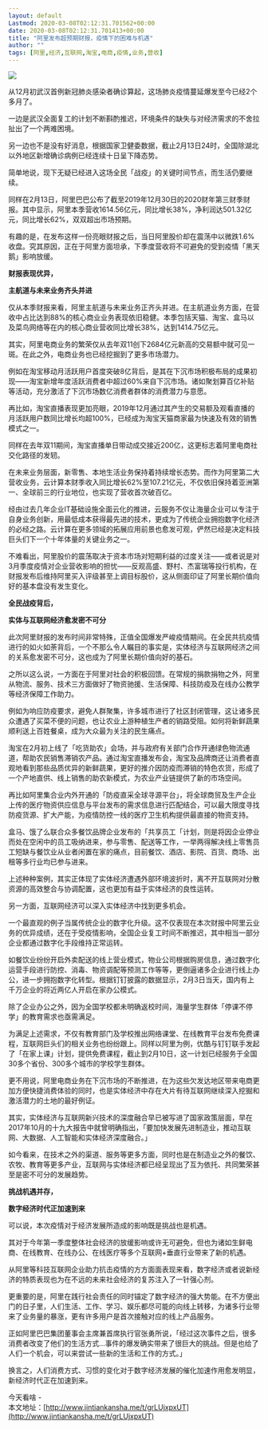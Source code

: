 ```yaml
---
layout: default
Lastmod: 2020-03-08T02:12:31.701562+00:00
date: 2020-03-08T02:12:31.701413+00:00
title: "阿里发布超预期财报，疫情下的困难与机遇"
author: ""
tags: [阿里,经济,互联网,淘宝,电商,疫情,业务,营收]
---
```


![](https://images.weserv.nl/?url=http%3A//img2.jintiankansha.me/get%3Fsrc%3Dhttp%3A//mmbiz.qpic.cn/mmbiz_jpg/7smcUtbXojveN3ylao4ECkqgTbib1PrtMaf6yWfvtiac84G9zAy8hLIiavM2M9uQczWmCDF8VkJp1dqsps0PqYjsg/640%3Fwx_fmt%3Djpeg)

从12月初武汉首例新冠肺炎感染者确诊算起，这场肺炎疫情蔓延爆发至今已经2个多月了。

一边是武汉全面复工的计划不断斟酌推迟，环境条件的缺失与对经济需求的不舍拉扯出了一个两难困境。

另一边也不是没有好消息，根据国家卫健委数据，截止2月13日24时，全国除湖北以外地区新增确诊病例已经连续十日呈下降态势。

简单地说，现下无疑已经进入这场全民「战疫」的关键时间节点，而生活仍要继续。

同样在2月13日，阿里巴巴公布了截至2019年12月30日的2020财年第三财季财报。其中显示，阿里本季营收1614.56亿元，同比增长38%，净利润达501.32亿元，同比增长62%，双双超出市场预期。

有趣的是，在发布这样一份亮眼财报之后，当日阿里股价却在震荡中以微跌1.6%收盘。究其原因，正在于阿里方面坦承，下季度营收将不可避免的受到疫情「黑天鹅」影响放缓。

**财报表现优异，**

**主航道与未来业务齐头并进**

  

仅从本季财报来看，阿里主航道与未来业务正齐头并进。在主航道业务方面，在营收中占比达到88%的核心商业业务表现依旧稳健。本季包括天猫、淘宝、盒马以及菜鸟网络等在内的核心商业营收同比增长38%，达到1414.75亿元。

  

其实，阿里电商业务的繁荣仅从去年双11创下2684亿元新高的交易额中就可见一斑。在此之外，电商业务也已经挖掘到了更多市场潜力。

  

例如在淘宝移动月活跃用户首度突破8亿背后，是其在下沉市场积极布局的成果初现——淘宝新增年度活跃消费者中超过60%来自下沉市场。诸如聚划算百亿补贴等活动，充分激活了下沉市场数亿消费者群体的消费潜力与意愿。

  

再比如，淘宝直播表现更加亮眼，2019年12月通过其产生的交易额及观看直播的月活跃用户数同比增长均超100%，已经成为淘宝天猫商家最为快速及有效的销售模式之一。

  

同样在去年双11期间，淘宝直播单日带动成交接近200亿，这更标志着阿里电商社交化路径的发轫。

  

在未来业务层面，新零售、本地生活业务保持着持续增长态势。而作为阿里第二大营收业务，云计算本财季收入同比增长62%至107.21亿元，不仅依旧保持着亚洲第一、全球前三的行业地位，也实现了营收首次破百亿。

  

经由过去几年企业IT基础设施全面云化的推进，云服务不仅让海量企业可以专注于自身业务创新，用最低成本获得最先进的技术，更成为了传统企业拥抱数字化经济的必经之路。云计算在更多领域的拓展应用前景也愈发可观，俨然已经是决定科技巨头们下一个十年体量的关键业务之一。

  

不难看出，阿里股价的震荡取决于资本市场对短期利益的过度关注——或者说是对3月季度疫情对企业营收影响的担忧——反观高盛、野村、杰富瑞等投行机构，在财报发布后维持阿里买入评级甚至上调目标股价，这从侧面印证了阿里长期价值向好的基本盘没有发生变化。

  

**全民战疫背后，**

**实体与互联网经济愈发密不可分**

  

此次阿里财报的发布时间非常特殊，正值全国爆发严峻疫情期间。在全民共抗疫情进行的如火如荼背后，一个不那么令人瞩目的事实是，实体经济与互联网经济之间的关系愈发密不可分，这也成为了阿里长期价值向好的基石。

  

之所以这么说，一方面在于阿里对社会的积极回馈。在常规的捐款捐物之外，阿里从物流、服务、技术三方面做好了物资驰援、生活保障、科技防疫及在线办公教学等经济保障工作助力。

  

例如为响应防疫要求，避免人群聚集，许多城市进行了社区封闭管理，这让诸多民众遭遇了买菜不便的问题，也让农业上游种植生产者的销路受阻。如何将新鲜蔬果顺利送上百姓餐桌，成为大众最为关注的民生痛点。

  

淘宝在2月初上线了「吃货助农」会场，并与政府有关部门合作开通绿色物流通道，帮助农民销售滞销农产品。通过淘宝直播发布会，淘宝及品牌商还让消费者直观地看到那些品质优异的新鲜蔬果，更好的推介因防疫而滞销的特色农货，形成了一个产地直供、线上销售的助农新模式，为农业产业链提供了新的市场空间。

  

再比如阿里集合业内外开通的「防疫直采全球寻源平台」，将全球商贸及生产企业上传的医疗物资供应信息与平台发布的需求信息进行匹配结合，可以最大限度寻找防疫货源、扩大产能，为疫情防控一线的医疗卫生机构提供最直接的物资支持。

  

盒马、饿了么联合众多餐饮品牌企业发布的「共享员工「计划，则是将因企业停业而处在空闲中的员工吸纳进来，参与零售、配送等工作，一举两得解决线上零售员工短缺与餐饮业从业者闲置在家的痛点，目前餐饮、酒店、影院、百货、商场、出租等多行业均已参与进来。

  

上述种种案例，其实正体现了实体经济遭遇外部环境波折时，离不开互联网对分散资源的高效整合与协调配置，这也更加有益于实体经济的良性运转。

  

另一方面，互联网经济可以深入实体经济中找到更多机会。

  

一个最直观的例子当属传统企业的数字化升级。这不仅表现在本次财报中阿里云业务的优异成绩，还在于受疫情影响，全国企业复工时间不断推迟，其中相当一部分企业都通过数字化手段维持正常运转。

  

如餐饮业纷纷开启外卖配送的线上营业模式，物业公司根据购房信息，通过数字化运营手段进行防控、消毒、物资调配等预测工作等等，更倒逼诸多企业进行线上办公，进一步拥抱数字化转型。根据钉钉披露的数据显示，2月3日当天，国内有上千万企业的将近两亿人开启在家办公模式。

  

除了企业办公之外，因为全国学校都未明确返校时间，海量学生群体「停课不停学」的教育需求也亟需满足。

  

为满足上述需求，不仅有教育部门及学校推出网络课堂、在线教育平台发布免费课程，互联网巨头们的相关业务也纷纷跟上。同样以阿里为例，优酷与钉钉联手发起了「在家上课」计划，提供免费课程，截止到2月10日，这一计划已经服务于全国30多个省份、300多个城市的学校学生群体。

  

更不用说，阿里电商业务在下沉市场的不断推进，在为这些欠发达地区带来电商更加方便快捷消费体验的同时，也是实体经济中存在大片有待互联网继续深入挖掘和激活潜力的土地的最好例证。

  

其实，实体经济与互联网新兴技术的深度融合早已被写进了国家政策层面，早在2017年10月的十九大报告中就曾明确指出，「要加快发展先进制造业，推动互联网、大数据、人工智能和实体经济深度融合。」

  

如今看来，在技术之外的渠道、服务等更多方面，同时也是在制造业之外的餐饮、农牧、教育等更多产业，互联网与实体经济都已经呈现出了互为依托、共同繁荣甚至是密不可分的发展趋势。

  

**挑战机遇并存，**

**数字经济时代正加速到来**

  

可以说，本次疫情对于经济发展所造成的影响既是挑战也是机遇。

  

其对于今年第一季度整体社会经济的放缓影响或许无可避免，但也为诸如生鲜电商、在线教育、在线办公、在线医疗等多个互联网+垂直行业带来了新的机遇。

  

从阿里等科技互联网企业助力抗击疫情的方方面面表现来看，数字经济或者说新经济的特质表现也为在不远的未来社会经济的复苏注入了一针强心剂。

  

更重要的是，阿里在践行社会责任的同时锚定了数字经济的强大势能。在不方便出门的日子里，人们生活、工作、学习、娱乐都尽可能的向线上转移，为诸多行业带来了业务量的暴涨，更有许多用户是首次接触对应的线上产品服务。

  

正如阿里巴巴集团董事会主席兼首席执行官张勇所说，「经过这次事件之后，很多消费者改变了他们的生活方式...事件的爆发确实带来了很巨大的挑战。但是也给了人们一个机会，可以来尝试一些新的生活和工作的方式。」

  

换言之，人们消费方式、习惯的变化对于数字经济发展的催化加速作用愈发明显，新经济时代正在加速到来。

  

今天看啥 -  
本文地址：[http://www.jintiankansha.me/t/grLUjxpxUT](http://www.jintiankansha.me/t/grLUjxpxUT)

